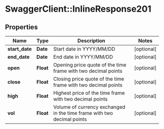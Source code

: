 # SwaggerClient::InlineResponse201

## Properties
Name | Type | Description | Notes
------------ | ------------- | ------------- | -------------
**start_date** | **Date** | Start date in YYYY/MM/DD | [optional] 
**end_date** | **Date** | End date in YYYY/MM/DD | [optional] 
**open** | **Float** | Opening price quote of the time frame with two decimal points | [optional] 
**close** | **Float** | Closing price quote of the time frame with two decimal points | [optional] 
**high** | **Float** | Highest price of the time frame with two decimal points | [optional] 
**vol** | **Float** | Volume of currency exchanged in the time frame with two decimal points | [optional] 


